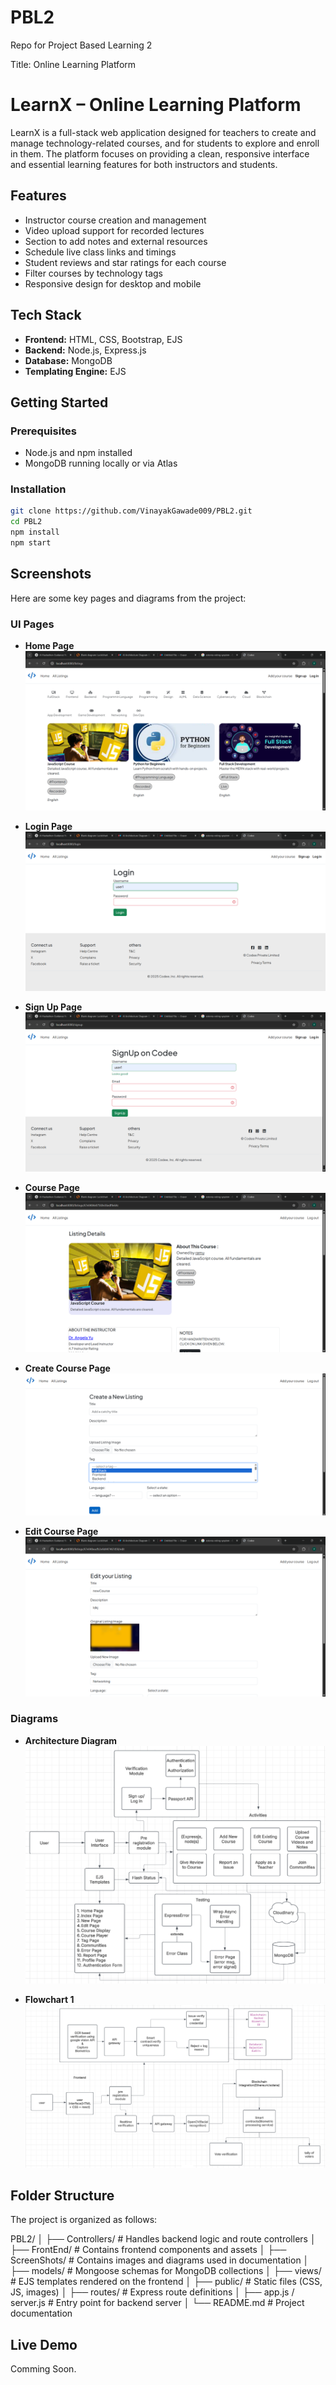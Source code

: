 # PBL2
Repo for Project Based Learning 2

Title: Online Learning Platform

# LearnX – Online Learning Platform

LearnX is a full-stack web application designed for teachers to create and manage technology-related courses, and for students to explore and enroll in them. The platform focuses on providing a clean, responsive interface and essential learning features for both instructors and students.

## Features

- Instructor course creation and management
- Video upload support for recorded lectures
- Section to add notes and external resources
- Schedule live class links and timings
- Student reviews and star ratings for each course
- Filter courses by technology tags
- Responsive design for desktop and mobile

## Tech Stack

- **Frontend:** HTML, CSS, Bootstrap, EJS
- **Backend:** Node.js, Express.js
- **Database:** MongoDB
- **Templating Engine:** EJS

## Getting Started

### Prerequisites

- Node.js and npm installed
- MongoDB running locally or via Atlas

### Installation

```bash
git clone https://github.com/VinayakGawade009/PBL2.git
cd PBL2
npm install
npm start
```

## Screenshots

Here are some key pages and diagrams from the project:

### UI Pages
- **Home Page**  
  ![Home Page](ScreenShots/HomePage.png)

- **Login Page**  
  ![Login Page](ScreenShots/LogInPage.png)

- **Sign Up Page**  
  ![Sign Up Page](ScreenShots/SignUpPage.png)

- **Course Page**  
  ![Course Page](ScreenShots/CoursePage.png)

- **Create Course Page**  
  ![Create Page](ScreenShots/CreateNewPage.png)

- **Edit Course Page**  
  ![Edit Page](ScreenShots/EditPage.png)

### Diagrams
- **Architecture Diagram**  
  ![Architecture](ScreenShots/Architecture.png)

- **Flowchart 1**  
  ![Flowchart 1](ScreenShots/Flowchart1.png)

## Folder Structure

The project is organized as follows:

PBL2/
│
├── Controllers/ # Handles backend logic and route controllers
│
├── FrontEnd/ # Contains frontend components and assets
│
├── ScreenShots/ # Contains images and diagrams used in documentation
│
├── models/ # Mongoose schemas for MongoDB collections
│
├── views/ # EJS templates rendered on the frontend
│
├── public/ # Static files (CSS, JS, images)
│
├── routes/ # Express route definitions
│
├── app.js / server.js # Entry point for backend server
│
└── README.md # Project documentation


## Live Demo

Comming Soon.
